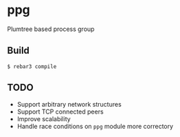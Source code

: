 ppg
===

Plumtree based process group

Build
-----

    $ rebar3 compile

TODO
----

- Support arbitrary network structures
- Support TCP connected peers
- Improve scalability
- Handle race conditions on `ppg` module more correctory
